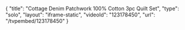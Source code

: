 {
    "title": "Cottage  Denim Patchwork 100% Cotton 3pc Quilt Set",
    "type": "solo",
    "layout": "iframe-static",
    "videoId": "123178450",
    "url": "\/tvpembed\/123178450"
}